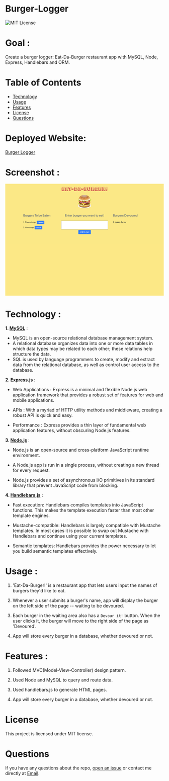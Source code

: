 # Burger-Logger
![MIT License](https://img.shields.io/badge/license-MIT-green)

# Goal :

Create a burger logger: Eat-Da-Burger restaurant app with MySQL, Node, Express, Handlebars and ORM.

# Table of Contents

* [Technology](#technology)
* [Usage](#usage)
* [Features](#features)
* [License](#license)
* [Questions](#questions)

# Deployed Website: 
[Burger Logger](https://eat-da-burger-restaurant.herokuapp.com/)

# Screenshot :

![Burger Logger](public/assets/images/Burger-Logger.png)

# Technology :

**1. [MySQL](https://www.npmjs.com/package/mysql)** : 
* MySQL is an open-source relational database management system.
* A relational database organizes data into one or more data tables in which data types may be related to each other; these relations help structure the data.
* SQL is used by language programmers to create, modify and extract data from the relational database, as well as control user access to the database.

**2. [Express.js](https://expressjs.com/)** :

* Web Applications : Express is a minimal and flexible Node.js web application framework that provides a robust set of features for web and mobile applications.

* APIs : With a myriad of HTTP utility methods and middleware, creating a robust API is quick and easy.

* Performance : Express provides a thin layer of fundamental web application features, without obscuring Node.js features.

**3. [Node.js](https://nodejs.org/en/)** : 

* Node.js is an open-source and cross-platform JavaScript runtime environment. 

* A Node.js app is run in a single process, without creating a new thread for every request. 

* Node.js provides a set of asynchronous I/O primitives in its standard library that prevent JavaScript code from blocking.

**4. [Handlebars.js](https://www.npmjs.com/package/handlebars)** :

* Fast execution: Handlebars compiles templates into JavaScript functions. This makes the template execution faster than most other template engines.

* Mustache-compatible: Handlebars is largely compatible with Mustache templates. In most cases it is possible to swap out Mustache with Handlebars and continue using your current templates.

* Semantic templates: Handlebars provides the power necessary to let you build semantic templates effectively.

# Usage :

1. 'Eat-Da-Burger!' is a restaurant app that lets users input the names of burgers they'd like to eat.

2. Whenever a user submits a burger's name, app will display the burger on the left side of the page -- waiting to be devoured.

3. Each burger in the waiting area also has a `Devour it!` button. When the user clicks it, the burger will move to the right side of the page as 'Devoured'.

4. App will store every burger in a database, whether devoured or not.


# Features :

1. Followed MVC(Model-View-Controller) design pattern.

2. Used Node and MySQL to query and route data.

3. Used handlebars.js to generate HTML pages.

4. App will store every burger in a database, whether devoured or not.

# License

This project is licensed under MIT license.

# Questions

If you have any questions about the repo, 
[open an issue](https://github.com/GauriKhandke/Burger-Logger/issues) 
or contact me directly at [Email](mailto:khandkegauri@gmail.com).


